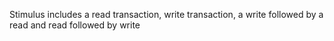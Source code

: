 Stimulus includes a read transaction, write transaction, a write
followed by a read and read followed by write
